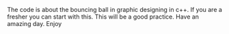 The code is about the bouncing ball in graphic designing in c++. If you are a fresher you can start with this. This will be a good practice. Have an amazing day. Enjoy
